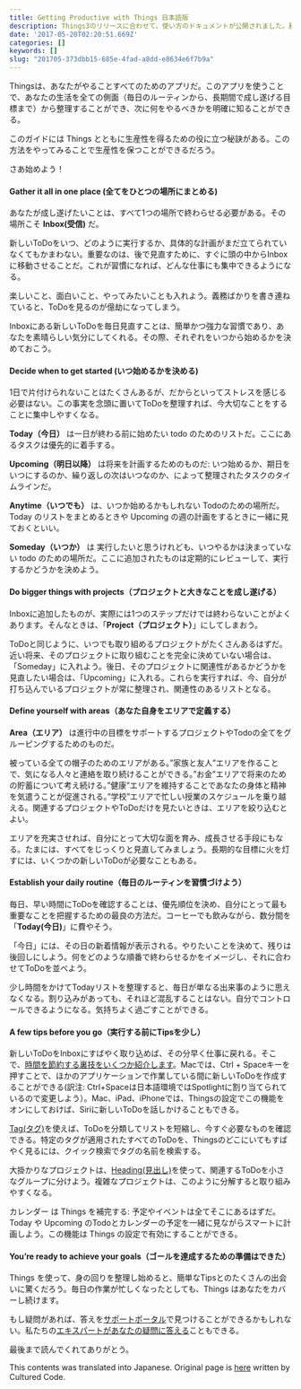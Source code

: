 ```yaml
---
title: Getting Productive with Things 日本語版
description: Things3のリリースに合わせて、使い方のドキュメントが公開されました。勝手訳しておきます。日本語らしい文章に近づけるために意訳しているところもあります。オリジナルはこちらです。
date: '2017-05-20T02:20:51.669Z'
categories: []
keywords: []
slug: "201705-373dbb15-685e-4fad-a8dd-e8634e6f7b9a"
---
```

Thingsは、あなたがやることすべてのためのアプリだ。このアプリを使うことで、あなたの生活を全ての側面（毎日のルーティンから、長期間で成し遂げる目標まで）から整理することができ、次に何をやるべきかを明確に知ることができる。

このガイドには Things とともに生産性を得るための役に立つ秘訣がある。この方法をやってみることで生産性を保つことができるだろう。

さあ始めよう！

#### Gather it all in one place (全てをひとつの場所にまとめる)

あなたが成し遂げたいことは、すべて1つの場所で終わらせる必要がある。その場所こそ **Inbox(受信)** だ。

新しいToDoをいつ、どのように実行するか、具体的な計画がまだ立てられていなくてもかまわない。重要なのは、後で見直すために、すぐに頭の中からInboxに移動させることだ。これが習慣になれば、どんな仕事にも集中できるようになる。

楽しいこと、面白いこと、やってみたいことも入れよう。義務ばかりを書き連ねていると、ToDoを見るのが億劫になってしまう。

Inboxにある新しいToDoを毎日見直すことは、簡単かつ強力な習慣であり、あなたを素晴らしい気分にしてくれる。その際、それぞれをいつから始めるかを決めておこう。

#### Decide when to get started (いつ始めるかを決める)

1日で片付けられないことはたくさんあるが、だからといってストレスを感じる必要はない。この事実を念頭に置いてToDoを整理すれば、今大切なことをすることに集中しやすくなる。

**Today（今日）** は一日が終わる前に始めたい todo のためのリストだ。ここにあるタスクは優先的に着手する。

**Upcoming（明日以降）** は将来を計画するためのものだ: いつ始めるか、期日をいつにするのか、繰り返しの次はいつなのか、によって整理されたタスクのタイムラインだ。

**Anytime（いつでも）** は、いつか始めるかもしれない Todoのための場所だ。Today のリストをまとめるときや Upcoming の週の計画をするときに一緒に見ておくといい。

**Someday（いつか）** は 実行したいと思うけれども、いつやるかは決まっていない todo のための場所だ。ここに追加されたものは定期的にレビューして、実行するかどうかを決めよう。

#### Do bigger things with projects（プロジェクトと大きなことを成し遂げる）

Inboxに追加したものが、実際には1つのステップだけでは終わらないことがよくあります。そんなときは、「**Project（プロジェクト）**」にしてしまおう。

ToDoと同じように、いつでも取り組めるプロジェクトがたくさんあるはずだ。近い将来、そのプロジェクトに取り組むことを完全に決めていない場合は、「Someday」に入れよう。後日、そのプロジェクトに関連性があるかどうかを見直したい場合は、「Upcoming」に入れる。これらを実行すれば、今、自分が打ち込んでいるプロジェクトが常に整理され、関連性のあるリストとなる。

#### Define yourself with areas（あなた自身をエリアで定義する）

**Area（エリア）** は進行中の目標をサポートするプロジェクトやTodoの全てをグルーピングするためのものだ。

被っている全ての帽子のためのエリアがある。”家族と友人”エリアを作ることで、気になる人々と連絡を取り続けることができる。”お金”エリアで将来のための貯蓄について考え続ける。”健康”エリアを維持することであなたの身体と精神を気遣うことが促進される。”学校”エリアで忙しい授業のスケジュールを乗り越える。関連するプロジェクトやToDoだけを見たいときは、エリアを絞り込むとよい。

エリアを充実させれば、自分にとって大切な面を育み、成長させる手段にもなる。たまには、すべてをじっくりと見直してみましょう。長期的な目標に火を灯すには、いくつかの新しいToDoが必要なこともある。

#### Establish your daily routine（毎日のルーティンを習慣づけよう）

毎日、早い時間にToDoを確認することは、優先順位を決め、自分にとって最も重要なことを把握するための最良の方法だ。コーヒーでも飲みながら、数分間を「**Today(今日)**」に費やそう。

「今日」には、その日の新着情報が表示される。やりたいことを決めて、残りは後回しにしよう。何をどのような順番で終わらせるかをイメージし、それに合わせてToDoを並べよう。

少し時間をかけてTodayリストを整理すると、毎日が単なる出来事のように思えなくなる。割り込みがあっても、それほど混乱することはない。自分でコントロールできるようになる。気持ちよく過ごすことができる。

#### A few tips before you go（実行する前にTipsを少し）

新しいToDoをInboxにすばやく取り込めば、その分早く仕事に戻れる。そこで、[時間を節約する裏技をいくつか紹介します](https://culturedcode.com/things/support/articles/2803569/)。Macでは、Ctrl + Spaceキーを押すことで、ほかのアプリケーションで作業している間に新しいToDoを作成することができる(訳注: Ctrl+Spaceは日本語環境ではSpotlightに割り当てられているので変更しよう）。Mac、iPad、iPhoneでは、Thingsの設定でこの機能をオンにしておけば、Siriに新しいToDoを話しかけることもできる。

[Tag(タグ)](https://culturedcode.com/things/support/articles/2803581/)を使えば、ToDoを分類してリストを短縮し、今すぐ必要なものを確認できる。特定のタグが適用されたすべてのToDoを、Thingsのどこにいてもすばやく見るには、クイック検索でタグの名前を検索する。

大掛かりなプロジェクトは、[Heading(見出し)](https://culturedcode.com/things/support/articles/2803577/)を使って、関連するToDoを小さなグループに分けよう。複雑なプロジェクトは、このように分解すると取り組みやすくなる。

カレンダー は Things を補完する: 予定やイベントは全てそこにあるはずだ。Today や Upcoming のTodoとカレンダーの予定を一緒に見ながらスマートに計画しよう。この機能は Things の設定で有効にすることができる。

#### You’re ready to achieve your goals（ゴールを達成するための準備はできた）

Things を使って、身の回りを整理し始めると、簡単なTipsとのたくさんの出会いに驚くだろう。毎日の作業が忙しくなったとしても、Things はあなたをカバーし続けます。

もし疑問があれば、答えを[サポートポータル](https://culturedcode.com/support/)で見つけることができるかもしれない。私たちの[エキスパートがあなたの疑問に答える](https://culturedcode.com/contact/)こともできる。

最後まで読んでくれてありがとう。

This contents was translated into Japanese. Original page is [here](https://culturedcode.com/things/guide/) written by Cultured Code.